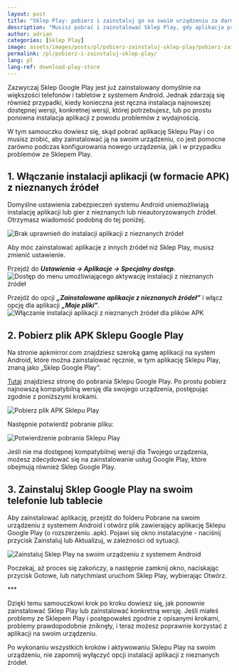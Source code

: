 ```yaml
---
layout: post
title: "Sklep Play: pobierz i zainstaluj go na swoim urządzeniu za darmo"
description: "Musisz pobrać i zainstalować Sklep Play, gdy aplikacja przestaje działać lub nie istnieje na Twoim urządzeniu z systemem Android. Oto co musisz zrobić, aby mieć go za darmo!"
author: adrian
categories: [Sklep Play]
image: assets/images/posts/pl/pobierz-zainstaluj-sklep-play/pobierz-zainstaluj-sklep-play_featured.png
permalink: /pl/pobierz-i-zainstaluj-sklep-play/
lang: pl
lang-ref: download-play-store
---
```


Zazwyczaj Sklep Google Play jest już zainstalowany domyślnie na większości telefonów i tabletów z systemem Android. Jednak zdarzają się również przypadki, kiedy konieczna jest ręczna instalacja najnowszej dostępnej wersji, konkretnej wersji, której potrzebujesz, lub po prostu ponowna instalacja aplikacji z powodu problemów z wydajnością.

W tym samouczku dowiesz się, skąd pobrać aplikację Sklepu Play i co musisz zrobić, aby zainstalować ją na swoim urządzeniu, co jest pomocne zarówno podczas konfigurowania nowego urządzenia, jak i w przypadku problemów ze Sklepem Play.

## 1. Włączanie instalacji aplikacji (w formacie APK) z nieznanych źródeł

Domyślne ustawienia zabezpieczeń systemu Android uniemożliwiają instalację aplikacji lub gier z nieznanych lub nieautoryzowanych źródeł. Otrzymasz wiadomość podobną do tej poniżej.

<img alt="Brak uprawnień do instalacji aplikacji z nieznanych źródeł" title="Brak uprawnień do instalacji aplikacji z nieznanych źródeł" loading="lazy" class="article-image medium-width-img" src="{{site.baseurl}}/assets/images/posts/pl/pobierz-zainstaluj-sklep-play/potwierdzenie-pobierania-sklep-play.jpg">

Aby móc zainstalować aplikacje z innych źródeł niż Sklep Play, musisz zmienić ustawienie.

Przejdź do ***Ustawienia → Aplikacje → Specjalny dostęp***.
<img alt="Dostęp do menu umożliwiającego aktywację instalacji z nieznanych źródeł" title="Dostęp do menu umożliwiającego aktywację instalacji z nieznanych źródeł" loading="lazy" class="article-image large-width-img" src="{{site.baseurl}}/assets/images/posts/pl/pobierz-zainstaluj-sklep-play/ustawienia-do-wlaczenia-instalowania-z-nieznanych-zrodel.jpg">

Przejdź do opcji ***„Zainstalowane aplikacje z nieznanych źródeł”*** i włącz opcję dla aplikacji ***„Moje pliki”***.
<img alt="Włączanie instalacji aplikacji z nieznanych źródeł dla plików APK" title="Włączanie instalacji aplikacji z nieznanych źródeł dla plików APK" loading="lazy" class="article-image large-width-img" src="{{site.baseurl}}/assets/images/posts/pl/pobierz-zainstaluj-sklep-play/wlacz-instalowanie-aplikacji-apk-z-nieznanych-zrodel.jpg">

## 2. Pobierz plik APK Sklepu Google Play

Na stronie apkmirror.com znajdziesz szeroką gamę aplikacji na system Android, które można zainstalować ręcznie, w tym aplikację Sklepu Play, znaną jako „Sklep Google Play”.

[Tutaj](https://www.apkmirror.com/apk/google-inc/google-play-store/) znajdziesz stronę do pobrania Sklepu Google Play. Po prostu pobierz najnowszą kompatybilną wersję dla swojego urządzenia, postępując zgodnie z poniższymi krokami.

<img alt="Pobierz plik APK Sklepu Play" title="Pobierz plik APK Sklepu Play" loading="lazy" class="article-image large-width-img" src="{{site.baseurl}}/assets/images/posts/pl/pobierz-zainstaluj-sklep-play/pobierz-sklep-play.jpg">

Następnie potwierdź pobranie pliku:

<img alt="Potwierdzenie pobrania Sklepu Play" title="Potwierdzenie pobrania Sklepu Play" loading="lazy" class="article-image medium-width-img" src="{{site.baseurl}}/assets/images/posts/pl/pobierz-zainstaluj-sklep-play/blad-podczas-instalowania-z-nieznego-zrodla.jpg">

Jeśli nie ma dostępnej kompatybilnej wersji dla Twojego urządzenia, możesz zdecydować się na zainstalowanie usług Google Play, które obejmują również Sklep Google Play.

## 3. Zainstaluj Sklep Google Play na swoim telefonie lub tablecie

Aby zainstalować aplikację, przejdź do folderu Pobrane na swoim urządzeniu z systemem Android i otwórz plik zawierający aplikację Sklepu Google Play (o rozszerzeniu .apk). Pojawi się okno instalacyjne - naciśnij przycisk Zainstaluj lub Aktualizuj, w zależności od sytuacji.

<img alt="Zainstaluj Sklep Play na swoim urządzeniu z systemem Android" title="Zainstaluj Sklep Play na swoim urządzeniu z systemem Android" loading="lazy" class="article-image medium-width-img" src="{{site.baseurl}}/assets/images/posts/pl/pobierz-zainstaluj-sklep-play/zainstaluj-aplikacje-sklep-play-apk.jpg">

Poczekaj, aż proces się zakończy, a następnie zamknij okno, naciskając przycisk Gotowe, lub natychmiast uruchom Sklep Play, wybierając Otwórz.

<div class="post-bottom-stars">***</div>

Dzięki temu samouczkowi krok po kroku dowiesz się, jak ponownie zainstalować Sklep Play lub zainstalować konkretną wersję. Jeśli miałeś problemy ze Sklepem Play i postępowałeś zgodnie z opisanymi krokami, problemy prawdopodobnie zniknęły, i teraz możesz poprawnie korzystać z aplikacji na swoim urządzeniu.

Po wykonaniu wszystkich kroków i aktywowaniu Sklepu Play na swoim urządzeniu, nie zapomnij wyłączyć opcji instalacji aplikacji z nieznanych źródeł.
